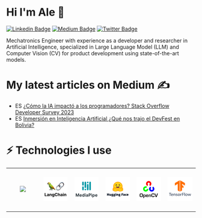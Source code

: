 # Hi I'm Ale 👋

[![Linkedin Badge](https://img.shields.io/badge/-LinkedIn-blue?style=flat&logo=Linkedin&logoColor=white&link=https://www.linkedin.com/in/alejandronunezarroyo/)](https://www.linkedin.com/in/alejandronunezarroyo/)
[![Medium Badge](https://img.shields.io/badge/-Medium-000000?style=flat&labelColor=000000&logo=Medium&link=https://medium.com/@AleNunezArroyo)](https://medium.com/@AleNunezArroyo)
[![Twitter Badge](https://img.shields.io/badge/-Twitter-1ca0f1?style=flat&labelColor=1ca0f1&logo=twitter&logoColor=white&link=https://twitter.com/alenunezarroyo)](https://twitter.com/alenunezarroyo)

Mechatronics Engineer with experience as a developer and researcher in Artificial Intelligence, specialized in Large Language Model (LLM) and Computer Vision (CV) for product development using state-of-the-art models.

# My latest articles on Medium ✍

* ES [¿Cómo la IA impactó a los programadores? Stack Overflow Developer Survey 2023](https://medium.com/@AleNunezArroyo/c%C3%B3mo-la-ia-impact%C3%B3-a-los-programadores-stack-overflow-developer-survey-2023-0d495c2cc41c)
* ES [Inmersión en Inteligencia Artificial ¿Qué nos trajo el DevFest en Bolivia?](https://medium.com/@AleNunezArroyo/inmersi%C3%B3n-en-inteligencia-artificial-qu%C3%A9-nos-trajo-el-devfest-en-bolivia-b83dff93dfb6)

# ⚡ Technologies I use

<div align="center">
  <table align="center">
    <tr>
      <td align="center" width="110" height="110">
        <img src="./assets/icons/Python.jpeg" width="65px"/>
      </td>
      <td align="center" width="110" height="110">
        <img src="./assets/icons/LangChain.png" width="65px"/>
      </td>
      <td align="center" width="110" height="110">
        <img src="./assets/icons/MediaPipe.png" width="65px"/>
      </td>
      <td align="center" width="110" height="110">
        <img src="./assets/icons/HuggingFace.png" width="65px"/>
      </td>
      <td align="center" width="110" height="110">
        <img src="./assets/icons/OpenCV.png" width="65px"/>
      </td>
      <td align="center" width="110" height="110">
        <img src="./assets/icons/TensorFlow.png" width="65px"/>
      </td>
    </tr>
  </table>
</div>
